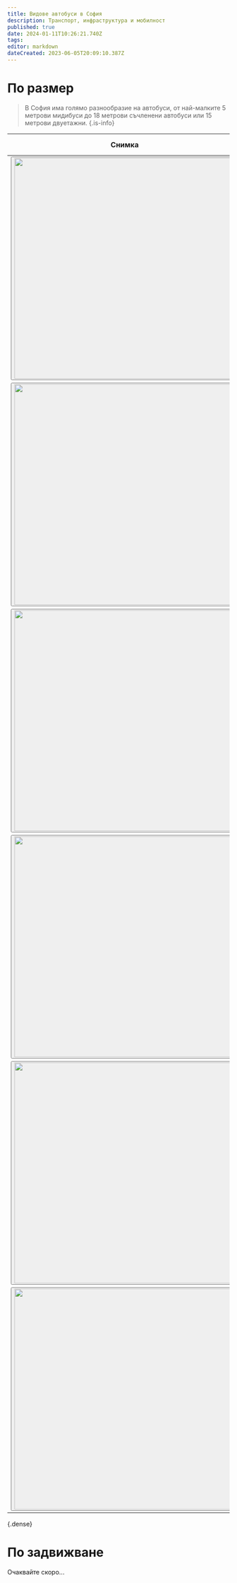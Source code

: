 ```yaml
---
title: Видове автобуси в София
description: Транспорт, инфраструктура и мобилност
published: true
date: 2024-01-11T10:26:21.740Z
tags: 
editor: markdown
dateCreated: 2023-06-05T20:09:10.387Z
---
```


# По размер

> В София има голямо разнообразие на автобуси, от най-малките 5 метрови мидибуси до 18 метрови съчленени автобуси или 15 метрови двуетажни.
{.is-info}


| Снимка | Вид автобус        | Описание  | Дължина (метри) | Капацитет |
| ------ | ------------------ | --------- | --------------- | --------- |
|<div class="dropdown"><button class="imgbtn"><img src="https://live.staticflickr.com/65535/52892801670_04e6d357ed_k.jpg" width="500px"></button></div>| Минибуси | Малки автобуси, предназначени за довеждащ транспорт. | 5-6          | 8-15 |
|<div class="dropdown"><button class="imgbtn"><img src="https://live.staticflickr.com/65535/52867143137_04e121d106_k.jpg" width="500px"></button></div>| Мидибуси | Средно големи автобуси, предназначени за довеждащ транспорт. | 8 - 11          | 25 - 35 |
|<div class="dropdown"><button class="imgbtn"><img src="https://lh3.google.com/u/0/d/1bw46cqs8k6-37NHJiwx1rc57lWF6uuf_" width="500px"></button></div>| Стандартни автобуси | Най-често срещаните автобуси, подходящи за градски и крайградски маршрути. | 10 - 15 | 40 - 80 |
|<div class="dropdown"><button class="imgbtn"><img src="https://live.staticflickr.com/65535/51263849932_615c8b5247_k.jpg" width="500px"></button></div>| Туристически автобуси | Автобуси с много седящи места подходящи за крайградски и туристически маршрути с малко спирки | до 25+ | 50-70 |
|<div class="dropdown"><button class="imgbtn"><img src="https://live.staticflickr.com/65535/52816858600_34a8efe88c_k.jpg" width="500px"></button></div>| Съчленени автобуси | Големи автобуси със съчленение, подходящи за маршрути с голямо търсене. | до 25+ | 80 - 150 |
|<div class="dropdown"><button class="imgbtn"><img src="https://lh3.google.com/u/0/d/10EQMOTfS5Ix-sJUTlitlAvc_u-JAz4TC" width="500px"></button></div>| Двуетажни автобуси | Автобуси на две нива подходящи за натоварени крайградски линии | 9 - 15 | 60 - 100 |
{.dense}




# По задвижване

Очаквайте скоро...






